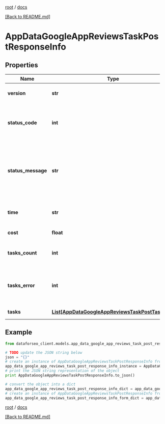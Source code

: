 [root](./../ "root") / [docs](./ "docs")

[[Back to README.md]](./../README.md "[Back to README.md]")

# AppDataGoogleAppReviewsTaskPostResponseInfo

## Properties

Name | Type | Description | Notes
------------ | ------------- | ------------- | -------------
**version** | **str** | the current version of the API | [optional]
**status_code** | **int** | general status code you can find the full list of the response codes here | [optional]
**status_message** | **str** | general informational message you can find the full list of general informational messages here | [optional]
**time** | **str** | total execution time, seconds | [optional]
**cost** | **float** | total tasks cost, USD | [optional]
**tasks_count** | **int** | the number of tasks in the tasks array | [optional]
**tasks_error** | **int** | the number of tasks in the tasks array returned with an error | [optional]
**tasks** | [**List[AppDataGoogleAppReviewsTaskPostTaskInfo]**](AppDataGoogleAppReviewsTaskPostTaskInfo.md) | array of tasks | [optional]

## Example

```python
from dataforseo_client.models.app_data_google_app_reviews_task_post_response_info import AppDataGoogleAppReviewsTaskPostResponseInfo

# TODO update the JSON string below
json = "{}"
# create an instance of AppDataGoogleAppReviewsTaskPostResponseInfo from a JSON string
app_data_google_app_reviews_task_post_response_info_instance = AppDataGoogleAppReviewsTaskPostResponseInfo.from_json(json)
# print the JSON string representation of the object
print AppDataGoogleAppReviewsTaskPostResponseInfo.to_json()

# convert the object into a dict
app_data_google_app_reviews_task_post_response_info_dict = app_data_google_app_reviews_task_post_response_info_instance.to_dict()
# create an instance of AppDataGoogleAppReviewsTaskPostResponseInfo from a dict
app_data_google_app_reviews_task_post_response_info_form_dict = app_data_google_app_reviews_task_post_response_info.from_dict(app_data_google_app_reviews_task_post_response_info_dict)
```

  

[root](./../ "root") / [docs](./ "docs")

[[Back to README.md]](./../README.md "[Back to README.md]")